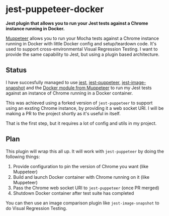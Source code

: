 # jest-puppeteer-docker
**Jest plugin that allows you to run your Jest tests against a Chrome instance running in Docker.**

[Muppeteer](https://github.com/HuddleEng/Muppeteer) allows you to run your Mocha tests against a Chrome instance running in Docker with little Docker config and setup/teardown code. It's used to support cross-environmental Visual Regression Testing. I want to provide the same capability to Jest, but using a plugin based architecture.

## Status
I have succesfully managed to use [jest](https://github.com/facebook/jest), [jest-puppeteer](https://github.com/smooth-code/jest-puppeteer), [jest-image-snapshot](https://github.com/americanexpress/jest-image-snapshot) and the [Docker module from Muppeteer](https://github.com/HuddleEng/Muppeteer/blob/master/src/utils/dockerChrome.js) to run my Jest tests against an instance of Chrome running in a Docker container. 

This was achieved using a forked version of `jest-puppeteer` to support using an exsting Chrome instance, by providing it a web socket URI. I will be making a PR to the project shortly as it's useful in itself.

That is the first step, but it requires a lot of config and utils in my project.

## Plan
This plugin will wrap this all up. It will work with `jest-puppeteer` by doing the following things:
1. Provide configuration to pin the version of Chrome you want (like Muppeteer)
2. Build and launch Docker container with Chrome running on it (like Muppeteer)
3. Pass the Chrome web socket URI to `jest-puppeteer` (once PR merged)
4. Shutdown Docker container after test suite has completed

You can then use an image comparison plugin like `jest-image-snapshot` to do Visual Regression Testing.
